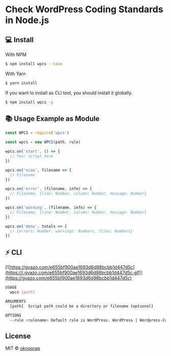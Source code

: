 # Check WordPress Coding Standards in Node.js

## :computer: Install 
With NPM
```bash
$ npm install wpcs --save
```
With Yarn
```bash
$ yarn install
```

If you want to install as CLI tool, you should install it globally.

```bash
$ npm install wpcs -g
```

## :books: Usage Example as Module
```javascript
const WPCS = require('wpcs')

const wpcs = new WPCS(path, rule)

wpcs.on('start', () => {
  // Your script here
})

wpcs.on('scan', filename => {
  // Filename
})

wpcs.on('error', (filename, info) => {
  // Filename, {line: Number, column: Number, message: Number}
})

wpcs.on('warning', (filename, info) => {
  // Filename, {line: Number, column: Number, message: Number}
})

wpcs.on('done', totals => {
  // {errors: Number, warnings: Numbers, files: Numbers}
})
```

## :zap: CLI

[![https://gyazo.com/e655bf900ae1693d6d98bcbb1d447d5c](https://i.gyazo.com/e655bf900ae1693d6d98bcbb1d447d5c.gif)](https://gyazo.com/e655bf900ae1693d6d98bcbb1d447d5c)

```bash
USAGE
  wpcs [path]

ARGUMENTS
  [path]  Script path could be a directory or filename (optional)   

OPTIONS
  --rule <rulename> Default rule is WordPress. WordPress | Wordpress-Core | Wordpress-Docs | WordPress-Extra (optional)
```

## License
MIT © [oknoorap](https://github.com/oknoorap)
